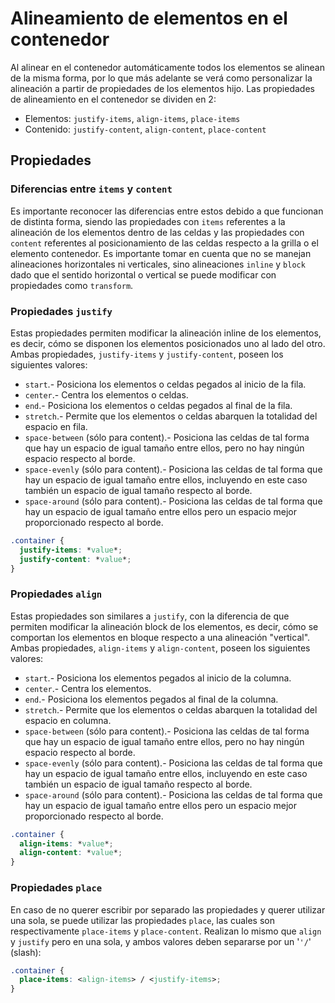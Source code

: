 # Alineamiento de elementos en el contenedor

Al alinear en el contenedor automáticamente todos los elementos se alinean de la misma forma, por lo que más adelante se verá como personalizar la alineación  a partir de propiedades de los elementos hijo. Las propiedades de alineamiento en el contenedor se dividen en 2:

- Elementos: `justify-items`, `align-items`, `place-items`
- Contenido: `justify-content`, `align-content`, `place-content`

## Propiedades

### Diferencias entre `items` y `content`

Es importante reconocer las diferencias entre estos debido a que funcionan de distinta forma, siendo las propiedades con `items` referentes a la alineación de los elementos dentro de las celdas y las propiedades con `content` referentes al posicionamiento de las celdas respecto a la grilla o el elemento contenedor. Es importante tomar en cuenta que no se manejan alineaciones horizontales ni verticales, sino alineaciones `inline` y `block` dado que el sentido horizontal o vertical se puede modificar con propiedades como `transform`.

### Propiedades `justify`

Estas propiedades permiten modificar la alineación inline de los elementos, es decir, cómo se disponen los elementos posicionados uno al lado del otro. Ambas propiedades, `justify-items` y `justify-content`, poseen los siguientes valores:

- `start`.- Posiciona los elementos o celdas pegados al inicio de la fila.
- `center`.- Centra los elementos o celdas.
- `end`.- Posiciona los elementos o celdas pegados al final de la fila.
- `stretch`.- Permite que los elementos o celdas abarquen la totalidad del espacio en fila.
- `space-between` (sólo para content).- Posiciona las celdas de tal forma que hay un espacio de igual tamaño entre ellos, pero no hay ningún espacio respecto al borde.
- `space-evenly` (sólo para content).- Posiciona las celdas de tal forma que hay un espacio de igual tamaño entre ellos, incluyendo en este caso también un espacio de igual tamaño respecto al borde.
- `space-around` (sólo para content).- Posiciona las celdas de tal forma que hay un espacio de igual tamaño entre ellos pero un espacio mejor proporcionado respecto al borde.

~~~css
.container {
  justify-items: *value*;
  justify-content: *value*;
}
~~~

### Propiedades `align`

Estas propiedades son similares a `justify`, con la diferencia de que permiten modificar la alineación block de los elementos, es decir, cómo se comportan los elementos en bloque respecto a una alineación "vertical". Ambas propiedades, `align-items` y `align-content`, poseen los siguientes valores:

- `start`.- Posiciona los elementos pegados al inicio de la columna.
- `center`.- Centra los elementos.
- `end`.- Posiciona los elementos pegados al final de la columna.
- `stretch`.- Permite que los elementos o celdas abarquen la totalidad del espacio en columna.
- `space-between` (sólo para content).- Posiciona las celdas de tal forma que hay un espacio de igual tamaño entre ellos, pero no hay ningún espacio respecto al borde.
- `space-evenly` (sólo para content).- Posiciona las celdas de tal forma que hay un espacio de igual tamaño entre ellos, incluyendo en este caso también un espacio de igual tamaño respecto al borde.
- `space-around` (sólo para content).- Posiciona las celdas de tal forma que hay un espacio de igual tamaño entre ellos pero un espacio mejor proporcionado respecto al borde.

~~~css
.container {
  align-items: *value*;
  align-content: *value*;
}
~~~

### Propiedades `place`

En caso de no querer escribir por separado las propiedades y querer utilizar una sola, se puede utilizar las propiedades `place`, las cuales son respectivamente `place-items` y `place-content`. Realizan lo mismo que `align` y `justify` pero en una sola, y ambos valores deben separarse por un '`'/`' (slash):

~~~css
.container {
  place-items: <align-items> / <justify-items>;
}
~~~
